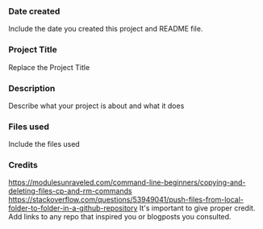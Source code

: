 ### Date created
Include the date you created this project and README file.

### Project Title
Replace the Project Title

### Description
Describe what your project is about and what it does

### Files used
Include the files used

### Credits
https://modulesunraveled.com/command-line-beginners/copying-and-deleting-files-cp-and-rm-commands
https://stackoverflow.com/questions/53949041/push-files-from-local-folder-to-folder-in-a-github-repository
It's important to give proper credit. Add links to any repo that inspired you or blogposts you consulted.
